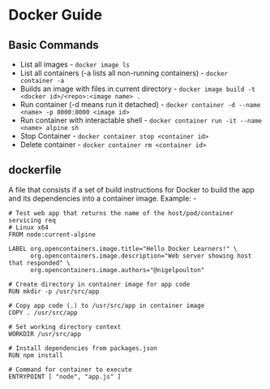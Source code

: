 # Docker Guide

## Basic Commands
- List all images   -   `docker image ls` 
- List all containers (-a lists all non-running containers)  -   `docker container -a`
- Builds an image with files in current directory   -   `docker image build -t <docker id>/<repo>:<image name> .`
- Run container (-d means run it detached)    -    `docker container -d --name <name> -p 8000:8000 <image id>`   
- Run container with interactable shell     -   `docker container run -it --name <name> alpine sh`
- Stop Container    -   `docker container stop <container id>`
- Delete container - `docker container rm <container id>`

## dockerfile
A file that consists if a set of build instructions for Docker to build the app and its dependencies into a container image.
Example: -
```
# Test web app that returns the name of the host/pod/container servicing req
# Linux x64
FROM node:current-alpine

LABEL org.opencontainers.image.title="Hello Docker Learners!" \
      org.opencontainers.image.description="Web server showing host that responded" \
      org.opencontainers.image.authors="@nigelpoulton"

# Create directory in container image for app code
RUN mkdir -p /usr/src/app

# Copy app code (.) to /usr/src/app in container image
COPY . /usr/src/app

# Set working directory context
WORKDIR /usr/src/app

# Install dependencies from packages.json
RUN npm install

# Command for container to execute
ENTRYPOINT [ "node", "app.js" ]
```